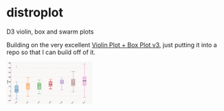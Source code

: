 # distroplot
D3 violin, box and swarm plots

Building on the very excellent [Violin Plot + Box Plot v3](http://bl.ocks.org/asielen/92929960988a8935d907e39e60ea8417), just putting it into a repo so that I can build off of it.

<img src='ss.png' width=200/>
